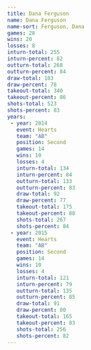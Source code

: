 ```yaml
---
title: Dana Ferguson
name: Dana Ferguson
name-sort: Ferguson, Dana
games: 28
wins: 20
losses: 8
inturn-total: 255
inturn-percent: 82
outturn-total: 268
outturn-percent: 84
draw-total: 183
draw-percent: 78
takeout-total: 340
takeout-percent: 86
shots-total: 523
shots-percent: 83
years:
 - year: 2014
   event: Hearts
   team: "AB"
   position: Second
   games: 14
   wins: 10
   losses: 4
   inturn-total: 134
   inturn-percent: 84
   outturn-total: 133
   outturn-percent: 83
   draw-total: 92
   draw-percent: 77
   takeout-total: 175
   takeout-percent: 88
   shots-total: 267
   shots-percent: 84
 - year: 2015
   event: Hearts
   team: "AB"
   position: Second
   games: 14
   wins: 10
   losses: 4
   inturn-total: 121
   inturn-percent: 79
   outturn-total: 135
   outturn-percent: 85
   draw-total: 91
   draw-percent: 80
   takeout-total: 165
   takeout-percent: 83
   shots-total: 256
   shots-percent: 82
---
```


